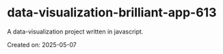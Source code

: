 # data-visualization-brilliant-app-613

A data-visualization project written in javascript.

Created on: 2025-05-07
